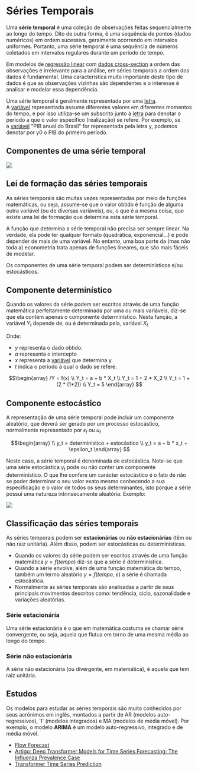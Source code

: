 # Séries Temporais

Uma **série temporal** é uma coleção de observações feitas sequencialmente ao longo do tempo. Dito de outra forma, é uma sequência de pontos (dados numéricos) em ordem sucessiva, geralmente ocorrendo em intervalos uniformes. Portanto, uma série temporal é uma sequência de números coletados em intervalos regulares durante um período de tempo.

Em modelos de [regressão linear](https://pt.wikipedia.org/wiki/Regress%C3%A3o_linear "Regressão linear") com [dados cross-section](https://pt.wikipedia.org/wiki/Dados_cross-section "Dados cross-section") a ordem das observações é irrelevante para a análise, em séries temporais a ordem dos dados é fundamental. Uma característica muito importante deste tipo de dados é que as observações vizinhas são dependentes e o interesse é analisar e modelar essa dependência.

Uma série temporal é geralmente representada por uma [letra](https://pt.wikipedia.org/wiki/Letra "Letra"). A [variável](https://pt.wikipedia.org/wiki/Vari%C3%A1vel "Variável") representada assume diferentes valores em diferentes momentos do tempo, e por isso utiliza-se um subscrito junto à [letra](https://pt.wikipedia.org/wiki/Letra "Letra") para denotar o período a que o valor específico (realização) se refere. Por exemplo, se a [variável](https://pt.wikipedia.org/wiki/Vari%C3%A1vel "Variável") "PIB anual do Brasil" for representada pela letra y, podemos denotar por y0 o PIB do primeiro período.

## Componentes de uma série temporal
![](https://lh4.googleusercontent.com/i_Lg8UA7j1YQFaB8R7m9tTSgaK2UHPAgZIvNHN4LSJTFNTPscC6R-40Yyki8bBw05pdfhBAZgp04lCNmXURu=w1366-h660-rw)

## Lei de formação das séries temporais

As séries temporais são muitas vezes representadas por meio de funções matemáticas, ou seja, assume-se que o valor obtido é função de alguma outra variável (ou de diversas variáveis), ou, o que é a mesma coisa, que existe uma lei de formação que determina esta série temporal.

A função que determina a série temporal não precisa ser sempre linear. Na verdade, ela pode ter qualquer formato (quadrática, exponencial...) e pode depender de mais de uma variável. No entanto, uma boa parte da (mas não toda a) econometria trata apenas de funções lineares, que são mais fáceis de modelar.

Os componentes de uma série temporal podem ser determinísticos e/ou estocásticos.

## Componente determinístico

Quando os valores da série podem ser escritos através de uma função matemática perfeitamente determinada por uma ou mais variáveis, diz-se que ela contém apenas o componente determinístico. Nesta função, a variável $Y_t$ depende de, ou é determinada pela, variável $X_t$

Onde:
-   $y$ representa o dado obtido.
-   $a$ representa o intercepto
-   $x$ representa a [variável](https://pt.wikipedia.org/wiki/Vari%C3%A1vel "Variável") que determina y.
-   $t$ indica o período à qual o dado se refere.

$$\begin{array}
 /Y = f(x) \\
  Y_t = a + b * X_t \\
  Y_t = 1 + 2 * X_2 \\
  Y_t = 1 + (2 * (1*2)) \\
  Y_t = 5
\end{array}
$$

## Componente estocástico

A representação de uma série temporal pode incluir um componente aleatório, que deverá ser gerado por um processo estocástico, normalmente representado por $\epsilon_t$ ou $u_t$

$$\begin{array} \\
 y_t = determinístico + estocástico \\
 y_t = a + b * x_t + \epsilon_t
\end{array}
$$

Neste caso, a série temporal é denominada de estocástica. Note-se que uma série estocástica $y_t$ pode ou não conter um componente determinístico. O que lhe confere um carácter estocástico é o fato de não se poder determinar o seu valor exato mesmo conhecendo a sua especificação e o valor de todos os seus determinantes, isto porque a série possui uma natureza intrinsecamente aleatória. Exemplo:

![](https://lh3.googleusercontent.com/fife/AAWUweUhIoUh6pREn1rihza23qsUYP3nykdY9-olORkocKQZc2sVz9mw9wL6rd_KncXVr3xxNI5ZA7r1ZonbW0Yg8qqpCvReQkRICSg-ZSkZVgSkBXpDff-ck9e3oD16GtK1mQ4LcYidmBRA9lFil8_RE3vaZkxKyjqUJQ209TjqHPlLxJJ-4c38SYwYa0tjYy4h2MuccNJxf8rV2kgmUlH6avU15EvxD1Iy2VPNCLXq_dCND99VX7mNWnZixnjEWbDc_GkkmU56USpGGaTfPrtEZQfe1_D-F-ITLL1PFCg_dgf6xWLoi0LnorHL2fZOt6Cjn-2omrH-hYkMirh3V6FKWKIcsbl3mCaVf1FyfJuDExJqk70o4CRAXb4v3uendDZwNRjWM0asldufFV_o-KcOMFCuDpOjssLm_LtfWAQr_wbV5qfp8v5e_-o_xBN6rEbuZdRHpTLsSSx_M3udTnk3baMxPg69l5x51USoEHYo8d8YB_hE1m3lvKuHl4sedKVFNVH6C8HEz_iV60YrH67mGhm4yzoN66LvX4WNgA0cYu1AP_9FQ6gt677axOM3vUNP1HELApBvpBzFhaOzfPTd9oqUaqV_k8k8_58wwtLwA8uPETysmb_iQ1_yMA0QEKEUFDP03e6jSLcbUo36GroVrvPqhton5hb-RQl_eGirvK8OhYRjYfX5PaTJvYpCDAPYd3Y-LMCZms1HBznc5lm2gxl74gA9v1kmj4RNpdxAOe7EDpzuN2MEbpUmfgisJRd7fxAEXWBbRrz3xdY1SPqb1qEwn7DBT9RXOOOvm4JVaZ-b672r-yK2PFaAUervCwWpIdk0dXO591YSxensXpV7GwcgcMgt8_X6Ld0beWXSnoL1zLrTnNxGZ4N1uIYW9ihfqusW0XcsQF_wtrQ1k_DsTMlBclCNLm5pWnKdsOtFLMAUlc9aPfoGvrhTDoFDod7ekp0VXPGT4qbmspEBbrSmc9mq1qBDPdtvBmiiomYs6IIDtW5os6kU_r7ASkP_UOFC4gH5Nw98qbBNwAULu9duAn9JXUlstprNkHG88sDMpaVenxWlTWRiIBglVlNZBfm5zinmZht7ijAY3E88t6a_ZrHrcqvjuX2yNXGYEYTNbEResyqZumUs4QVABykPiuvPdzrjdctpMS9o3ltGvrz_w3UDfyqUT_1D2KRhztCR8BZz5xgrji1lw_BqSn-LiQ1zNWK3xHUFG4qzUEUj3JwzFw1DLNZSJaN5VkHz4a686PkBxSQtcEXNTfjm3rqm8bB3i9BJkES1VA=w906-h660)

## Classificação das séries temporais
As séries temporais podem ser **estacionárias** ou **não estacionárias** (têm ou não raiz unitária). Além disso, podem ser estocásticas ou determinísticas.

- Quando os valores da série podem ser escritos através de uma função matemática $y=f(tempo)$ diz-se que a série é determinística.
- Quando a série envolve, além de uma função matemática do tempo, também um termo aleatório $y = f(tempo, \ \varepsilon )$ a série é chamada estocástica.
- Normalmente as séries temporais são analisadas a partir de seus principais movimentos descritos como: tendência, ciclo, sazonalidade e variações aleatórias.

### Série estacionária
Uma série estacionária é o que em matemática costuma se chamar série convergente, ou seja, aquela que flutua em torno de uma mesma média ao longo do tempo.

### Série não estacionária
A série não estacionária (ou divergente, em matemática), é aquela que tem raiz unitária.

## Estudos

Os modelos para estudar as séries temporais são muito conhecidos por seus acrônimos em inglês, montados a partir de AR (modelos auto-regressivos), 'I' (modelos integrados) e MA (modelos de média móvel). Por exemplo, o modelo **ARIMA** é um modelo auto-regressivo, integrado e de média móvel.

- [Flow Forecast](https://github.com/AIStream-Peelout/flow-forecast)
- [Artigo: Deep Transformer Models for Time Series Forecasting: The Influenza Prevalence Case](https://arxiv.org/pdf/2001.08317.pdf)
- [Transformer Time Series Prediction](https://github.com/oliverguhr/transformer-time-series-prediction)